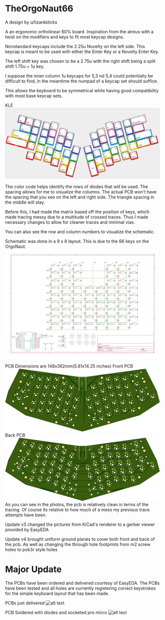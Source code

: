 # TheOrgoNaut66

A design by u/lizardsticks

A an ergonomic ortholinear 60% board. Inspiration from the atreus with a twist on the modifiers and keys to fit most keycap designs. <br /> 

Nonstandard keycaps include the 2.25u Novelty on the left side. This keycap is meant to be used with either the Enter Key or a Novelty Enter Key. 

The left shift key was chosen to be a 2.75u with the right shift being a split shift 1.75u + 1u key.

I suppose the inner column 1u keycaps for 5,3 nd 5,4 could potentially be difficult to find, in the meantime the numpad of a keycap set should suffice.

This allows the keyboard to be symmetrical while having good compatibility with most base keycap sets.

KLE
![alt text](https://github.com/noredlace/TheOrgoNaut/blob/master/pics/redrawn%20matrix%20v2.png?raw=true)

The color code helps identify the rows of diodes that will be used. The spacing allows for me to visualize the columns. The actual PCB won't have the spacing that you see on the left and right side. The triangle spacing in the middle will stay.

Before this, I had made the matrix based off the position of keys, which made tracing messy due to a multitude of crossed traces. Thus I made necessary changes to allow for cleaner traces and minimal vias.

You can also see the row and column numbers to visualize the schematic.


Schematic was done in a 9 x 8 layout. This is due to the 66 keys on the OrgoNaut. <br />
![alt text](https://github.com/noredlace/TheOrgoNaut/blob/master/pics/orgonaut66%20schematic.png?raw=true)

PCB Dimensions are 148x362mm(5.81x14.25 inches) 
Front PCB
![alt text](https://github.com/noredlace/TheOrgoNaut/blob/master/pics/orgonaut66%20front%20pcb%20v4.png?raw=true)
Back PCB
![alt text](https://github.com/noredlace/TheOrgoNaut/blob/master/pics/orgonaut66%20back%20pcb%20v4.png?raw=true)
As you can see in the photos, the pcb is relatively clean in terms of the tracing. Of course its relative to how much of a mess my previous trace attempts have been.

Update v3 changed the pictures from KiCad's renderer to a gerber viewer provided by EasyEDA

Update v4 brought uniform ground planes to cover both front and back of the pcb. As well as changing the through hole footprints from m2 screw holes to pok3r style holes


# Major Update
The PCBs have been ordered and delivered courtesy of EasyEDA. The PCBs have been tested and all holes are currently registering correct keystrokes for the simple keyboard layout that has been made.

PCBs just delivered
![alt text](https://github.com/noredlace/TheOrgoNaut/blob/master/pics/deliveredpcb.png?raw=true)

PCB Soldered with diodes and socketed pro micro
![alt text](https://github.com/noredlace/TheOrgoNaut/blob/master/pics/solderedpcb.png?raw=true)